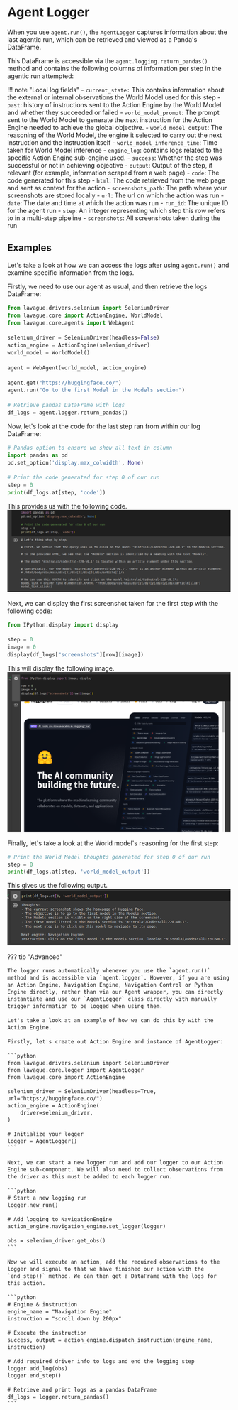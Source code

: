 # Agent Logger

When you use `agent.run()`, the `AgentLogger` captures information about the last agentic run, which can be retrieved and viewed as a Panda's DataFrame. 

This DataFrame is accessible via the `agent.logging.return_pandas()` method and contains the following columns of information per step in the agentic run attempted:

!!! note "Local log fields"
    - `current_state:` This contains information about the external or internal observations the World Model used for this step
    - `past`: history of instructions sent to the Action Engine by the World Model and whether they succeeded or failed
    - `world_model_prompt`: The prompt sent to the World Model to generate the next instruction for the Action Engine needed to achieve the global objective.
    - `world_model_output`: The reasoning of the World Model, the engine it selected to carry out the next instruction and the instruction itself
    - `world_model_inference_time`: Time taken for World Model inference
    - `engine_log`: contains logs related to the specific Action Engine sub-engine used.
    - `success`: Whether the step was successful or not in achieving objective
    - `output`: Output of the step, if relevant (for example, information scraped from a web page)
    - `code`: The code generated for this step
    - `html`: The code retrieved from the web page and sent as context for the action
    - `screenshots_path`: The path where your screenshots are stored locally
    - `url`: The url on which the action was run
    - `date`: The date and time at which the action was run
    - `run_id`: The unique ID for the agent run
    - `step`: An integer representing which step this row refers to in a multi-step pipeline
    - `screenshots`: All screenshots taken during the run

## Examples

Let's take a look at how we can access the logs after using `agent.run()` and examine specific information from the logs.

Firstly, we need to use our agent as usual, and then retrieve the logs DataFrame:

```python
from lavague.drivers.selenium import SeleniumDriver
from lavague.core import ActionEngine, WorldModel
from lavague.core.agents import WebAgent

selenium_driver = SeleniumDriver(headless=False)
action_engine = ActionEngine(selenium_driver)
world_model = WorldModel()

agent = WebAgent(world_model, action_engine)

agent.get("https://huggingface.co/")
agent.run("Go to the first Model in the Models section")

# Retrieve pandas DataFrame with logs
df_logs = agent.logger.return_pandas()
```

Now, let's look at the code for the last step ran from within our log DataFrame:
```python
# Pandas option to ensure we show all text in column
import pandas as pd
pd.set_option('display.max_colwidth', None)

# Print the code generated for step 0 of our run
step = 0
print(df_logs.at[step, 'code'])
```

This provides us with the following code.
![code](../../assets/code.png)

Next, we can display the first screenshot taken for the first step with the following code:

```python
from IPython.display import display

step = 0
image = 0
display(df_logs["screenshots"][row][image])
```
This will display the following image.
![screenshot](../../assets/screenshot-2.png)

Finally, let's take a look at the World model's reasoning for the first step:

```python
# Print the World Model thoughts generated for step 0 of our run
step = 0
print(df_logs.at[step, 'world_model_output'])
```

This gives us the following output.
![code](../../assets/thoughts.png)

??? tip "Advanced"

    The logger runs automatically whenever you use the `agent.run()` method and is accessible via `agent.logger`. However, if you are using an Action Engine, Navigation Engine, Navigation Control or Python Engine directly, rather than via our Agent wrapper, you can directly instantiate and use our `AgentLogger` class directly with manually trigger information to be logged when using them.

    Let's take a look at an example of how we can do this by with the Action Engine.

    Firstly, let's create out Action Engine and instance of AgentLogger:

    ```python
    from lavague.drivers.selenium import SeleniumDriver
    from lavague.core.logger import AgentLogger
    from lavague.core import ActionEngine

    selenium_driver = SeleniumDriver(headless=True, url="https://huggingface.co/")
    action_engine = ActionEngine(
        driver=selenium_driver,
    )

    # Initialize your logger
    logger = AgentLogger()
    ```

    Next, we can start a new logger run and add our logger to our Action Engine sub-component. We will also need to collect observations from the driver as this must be added to each logger run.

    ```python
    # Start a new logging run
    logger.new_run()

    # Add logging to NavigationEngine
    action_engine.navigation_engine.set_logger(logger)

    obs = selenium_driver.get_obs()
    ```

    Now we will execute an action, add the required observations to the logger and signal to that we have finished our action with the `end_step()` method. We can then get a DataFrame with the logs for this action.

    ```python
    # Engine & instruction
    engine_name = "Navigation Engine"
    instruction = "scroll down by 200px"

    # Execute the instruction
    success, output = action_engine.dispatch_instruction(engine_name, instruction)

    # Add required driver info to logs and end the logging step
    logger.add_log(obs)
    logger.end_step()

    # Retrieve and print logs as a pandas DataFrame
    df_logs = logger.return_pandas()
    ```